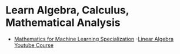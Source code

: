 # Learn Algebra, Calculus, Mathematical Analysis

- [Mathematics for Machine Learning Specialization](https://imp.i384100.net/baqMYv)
-[Linear Algebra Youtube Course](https://www.youtube.com/playlist?list=PLZHQObOWTQDPD3MizzM2xVFitgF8hE_ab)
